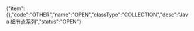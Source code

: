 {"item":{},"code":"OTHER","name":"OPEN","classType":"COLLECTION","desc":"Java  细节点系列","status":"OPEN"}